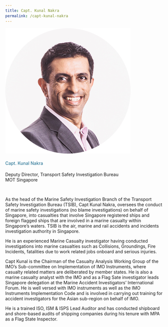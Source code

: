 ```yaml
---
title: Capt. Kunal Nakra
permalink: /capt-kunal-nakra
---
```


<div class="row">
            <div class="col is-3">
              <img src="images/speakers/Kunal-Nakra.png">
            </div>
            <div class="col is-9 speaker-details">
              <h4>Capt. Kunal Nakra</h4>
<p>Deputy Director, Transport Safety Investigation Bureau <br>
MOT Singapore</p><br>
<p>As the head of the Marine Safety Investigation Branch of the Transport Safety 
Investigation Bureau (TSIB), Capt Kunal Nakra, oversees the conduct of marine 
safety investigations (no blame investigations) on behalf of Singapore, into 
casualties that involve Singapore registered ships and foreign flagged ships that are 
involved in a marine casualty within Singapore’s waters. TSIB is the air, marine and 
rail accidents and incidents investigation authority in Singapore.</p>
<p>
He is an experienced Marine Casualty investigator having conducted investigations
into marine casualties such as Collisions, Groundings, Fire Incidents, fatalities due to
work related jobs onboard and serious injuries.</p>
<p>

Capt Kunal is the Chairman of the Casualty Analysis Working Group of the IMO’s
Sub-committee on Implementation of IMO Instruments, where casualty related
matters are deliberated by member states. He is also a marine casualty analyst with
the IMO and as a Flag Sate investigator leads Singapore delegation at the Marine
Accident Investigators’ International Forum. He is well versed with IMO instruments
as well as the IMO Instruments Implementation Code and is involved in carrying out 
training for accident investigators for the Asian sub-region on behalf of IMO.</p>
<p>

He is a trained ISO, ISM & ISPS Lead Auditor and has conducted shipboard and
shore-based audits of shipping companies during his tenure with MPA as a Flag
State Inspector.</p>
            </div>
          </div> 
					
<style type="text/css"> 
    .is-left{
      text-align: left;
    }
    h4{
      font-weight: 500; 
      color: #337B9A !important;
    }
     .speaker-details p { text-align: justified; }
  </style>